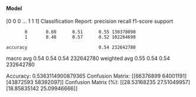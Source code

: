 #### Model
[0 0 0 ... 1 1 1]
Classification Report:
              precision    recall  f1-score   support

           0       0.60      0.51      0.55 130378090
           1       0.48      0.57      0.52 102264690

    accuracy                           0.54 232642780
   macro avg       0.54      0.54      0.54 232642780
weighted avg       0.55      0.54      0.54 232642780

Accuracy: 0.5363114900879365
Confusion Matrix:
[[66376899 64001191]
 [43872593 58392097]]
Confusion Matrix (%):
[[28.53168235 27.51049957]
 [18.85835142 25.09946666]]
